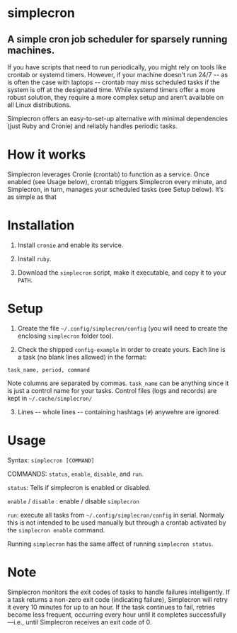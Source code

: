 # simplecron

## A simple cron job scheduler for sparsely running machines.

If you have scripts that need to run periodically, you might rely on tools like crontab or systemd timers. However, if your machine doesn’t run 24/7 -- as is often the case with laptops -- crontab may miss scheduled tasks if the system is off at the designated time. While systemd timers offer a more robust solution, they require a more complex setup and aren’t available on all Linux distributions.

Simplecron offers an easy-to-set-up alternative with minimal dependencies (just Ruby and Cronie) and reliably handles periodic tasks.

# How it works

Simplecron leverages Cronie (crontab) to function as a service. Once enabled (see Usage below), crontab triggers Simplecron every minute, and Simplecron, in turn, manages your scheduled tasks (see Setup below). It’s as simple as that


# Installation
1. Install `cronie` and enable its service.

2. Install `ruby`.

3. Download the `simplecron` script, make it executable, and
copy it to your `PATH`.

# Setup

1. Create the file `~/.config/simplecron/config` (you will need
to create the enclosing `simplecron` folder too). 

2. Check the shipped `config-example` in order to create yours. 
Each line is a task (no blank lines allowed) in the format:

```
task_name, period, command
```

Note columns are separated by commas. `task_name`
can be anything since it is just a control name for your tasks. 
Control files (logs and records) are kept in `~/.cache/simplecron/`

3. Lines -- whole lines -- containing hashtags (`#`) anywehre are ignored. 

# Usage

Syntax: `simplecron [COMMAND]`

COMMANDS: `status`, `enable`, `disable`, and `run`.

`status`: Tells if simplecron is enabled or disabled.

`enable` / `disable` : enable / disable `simplecron`

`run`: execute all tasks from `~/.config/simplecron/config` in serial. 
Normaly this is not intended to be used manually but through a crontab 
activated by the `simplecron enable` command. 

Running `simplecron` has the same affect of running `simplecron status`.

# Note

Simplecron monitors the exit codes of tasks to handle failures intelligently. If a task returns a non-zero exit code (indicating failure), Simplecron will retry it every 10 minutes for up to an hour. If the task continues to fail, retries become less frequent, occurring every hour until it completes successfully—i.e., until Simplecron receives an exit code of 0.

